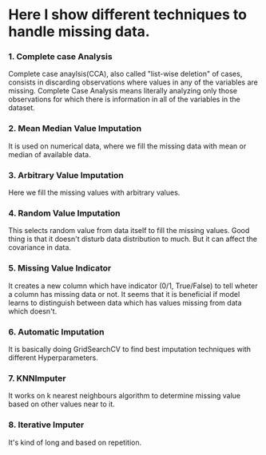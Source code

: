 # Here I show different techniques to handle missing data.

### 1. Complete case Analysis
Complete case anaylsis(CCA), also called "list-wise deletion" of cases, consists in discarding observations where values in any of the variables are missing.
Complete Case Analysis means literally analyzing only those observations for which there is information in all of the variables in the dataset.

### 2. Mean Median Value Imputation
It is used on numerical data, where we fill the missing data with mean or median of available data.

### 3. Arbitrary Value Imputation
Here we fill the missing values with arbitrary values.

### 4. Random Value Imputation
This selects random value from data itself to fill the missing values. Good thing is that it doesn't disturb data distribution to much. But it can affect the covariance in data.

### 5. Missing Value Indicator
It creates a new column which have indicator (0/1, True/False) to tell wheter a column has missing data or not. It seems that it is beneficial if model learns to distinguish between data which has values missing from data which doesn't.

### 6. Automatic Imputation
It is basically doing GridSearchCV to find best imputation techniques with different Hyperparameters.

### 7. KNNImputer
It works on k nearest neighbours algorithm to determine missing value based on other values near to it.

### 8. Iterative Imputer
It's kind of long and based on repetition.
